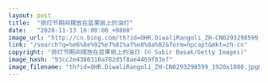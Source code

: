 ```yaml
---
layout: post
title:  "排灯节期间摆放在蓝果丽上的油灯"
date:   "2020-11-13 16:00:00 +0800"
image_url: "http://cn.bing.com/th?id=OHR.DiwaliRangoli_ZH-CN0293298599_1920x1080.jpg&rf=LaDigue_1920x1080.jpg&pid=hp"
link: "/search?q=%e6%8e%92%e7%81%af%e8%8a%82&form=hpcapt&mkt=zh-cn"
copyright: "排灯节期间摆放在蓝果丽上的油灯 (© Subir Basak/Getty Images)"
image_hash: "93cc2e4380310a782d5f8ae4469f83ef"
image_filename: "th?id=OHR.DiwaliRangoli_ZH-CN0293298599_1920x1080.jpg&rf=LaDigue_1920x1080.jpg&pid=hp"
---
```

